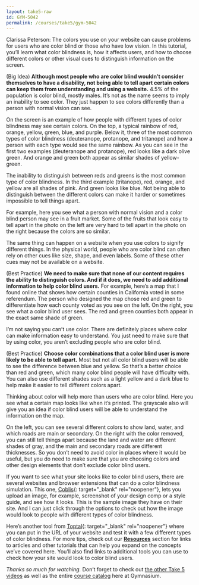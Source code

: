 ```yaml
---
layout: take5-raw
id: GYM-5042
permalink: /courses/take5/gym-5042
---
```


Clarissa Peterson: The colors you use on your website can cause problems for users who are color blind or those who have low vision. In this tutorial, you’ll learn what color blindness is, how it affects users, and how to choose different colors or other visual cues to distinguish information on the screen.

(Big Idea) **Although most people who are color blind wouldn’t consider themselves to have a disability, not being able to tell apart certain colors can keep them from understanding and using a website.** 4.5% of the population is color blind, mostly males. It’s not as the name seems to imply an inability to see color. They just happen to see colors differently than a person with normal vision can see.

On the screen is an example of how people with different types of color blindness may see certain colors. On the top, a typical rainbow of red, orange, yellow, green, blue, and purple. Below it, three of the most common types of color blindness (deuteranope, protanope, and tritanope) and how a person with each type would see the same rainbow. As you can see in the first two examples (deuteranope and protanope), red looks like a dark olive green. And orange and green both appear as similar shades of yellow-green.

The inability to distinguish between reds and greens is the most common type of color blindness. In the third example (tritanope), red, orange, and yellow are all shades of pink. And green looks like blue. Not being able to distinguish between the different colors can make it harder or sometimes impossible to tell things apart.

For example, here you see what a person with normal vision and a color blind person may see in a fruit market. Some of the fruits that look easy to tell apart in the photo on the left are very hard to tell apart in the photo on the right because the colors are so similar.

The same thing can happen on a website when you use colors to signify different things. In the physical world, people who are color blind can often rely on other cues like size, shape, and even labels. Some of these other cues may not be available on a website.

(Best Practice) **We need to make sure that none of our content requires the ability to distinguish colors. And if it does, we need to add additional information to help color blind users.** For example, here’s a map that I found online that shows how certain counties in California voted in some referendum. The person who designed the map chose red and green to differentiate how each county voted as you see on the left. On the right, you see what a color blind user sees. The red and green counties both appear in the exact same shade of green.

I’m not saying you can’t use color. There are definitely places where color can make information easy to understand. You just need to make sure that by using color, you aren’t excluding people who are color blind.

(Best Practice) **Choose color combinations that a color blind user is more likely to be able to tell apart.** Most but not all color blind users will be able to see the difference between blue and yellow. So that’s a better choice than red and green, which many color blind people will have difficulty with. You can also use different shades such as a light yellow and a dark blue to help make it easier to tell different colors apart.

Thinking about color will help more than users who are color blind. Here you see what a certain map looks like when it’s printed. The grayscale also will give you an idea if color blind users will be able to understand the information on the map.

On the left, you can see several different colors to show land, water, and which roads are main or secondary. On the right with the color removed, you can still tell things apart because the land and water are different shades of gray, and the main and secondary roads are different thicknesses. So you don’t need to avoid color in places where it would be useful, but you do need to make sure that you are choosing colors and other design elements that don’t exclude color blind users.

If you want to see what your site looks like to color blind users, there are several websites and browser extensions that can do a color blindness simulation. This one, [Coblis][1]{: target="_blank" rel="noopener"}, lets you upload an image, for example, screenshot of your design comp or a style guide, and see how it looks. This is the sample image they have on their site. And I can just click through the options to check out how the image would look to people with different types of color blindness.

Here’s another tool from [Toptal][2]{: target="_blank" rel="noopener"} where you can put in the URL of your website and test it with a few different types of color blindness. For more tips, check out our [**Resources**](#tutorial-resources) section for links to articles and other tutorials that can help you expand on the concepts we’ve covered here. You’ll also find links to additional tools you can use to check how your site would look to color blind users.

*Thanks so much for watching.* Don’t forget to check out [the other Take 5 videos][3] as well as the entire [course catalog][4] here at Gymnasium.

[1]: https://www.color-blindness.com/coblis-color-blindness-simulator/
[2]: https://www.toptal.com/designers/colorfilter
[3]: https://thegymnasium.com/courses/take5
[4]: https://thegymnasium.com/courses
